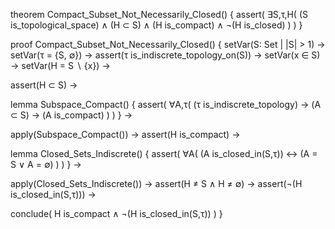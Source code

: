 theorem Compact_Subset_Not_Necessarily_Closed() {
  assert(
    ∃S,τ,H(
      (S is_topological_space) ∧
      (H ⊂ S) ∧
      (H is_compact) ∧
      ¬(H is_closed)
    )
  )
}

proof Compact_Subset_Not_Necessarily_Closed() {
  setVar(S: Set | |S| > 1) →
  setVar(τ = {S, ∅}) →
  assert(τ is_indiscrete_topology_on(S)) →
  setVar(x ∈ S) →
  setVar(H = S ∖ {x}) →
  
  assert(H ⊂ S) →
  
  lemma Subspace_Compact() {
    assert(
      ∀A,τ(
        (τ is_indiscrete_topology) →
        (A ⊂ S) →
        (A is_compact)
      )
    )
  } →
  
  apply(Subspace_Compact()) →
  assert(H is_compact) →
  
  lemma Closed_Sets_Indiscrete() {
    assert(
      ∀A(
        (A is_closed_in(S,τ)) ↔
        (A = S ∨ A = ∅)
      )
    )
  } →
  
  apply(Closed_Sets_Indiscrete()) →
  assert(H ≠ S ∧ H ≠ ∅) →
  assert(¬(H is_closed_in(S,τ))) →
  
  conclude(
    H is_compact ∧ ¬(H is_closed_in(S,τ))
  )
}